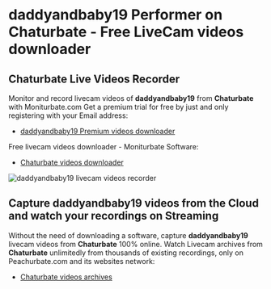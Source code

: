 # daddyandbaby19 Performer on Chaturbate - Free LiveCam videos downloader

## Chaturbate Live Videos Recorder

Monitor and record livecam videos of **daddyandbaby19** from **Chaturbate** with Moniturbate.com
Get a premium trial for free by just and only registering with your Email address:
* [daddyandbaby19 Premium videos downloader](https://moniturbate.com/request-demo-licence-key.html)

Free livecam videos downloader - Moniturbate Software:
* [Chaturbate videos downloader](https://moniturbate.com/moniturbate-download-software.html)

![daddyandbaby19 livecam videos recorder](https://peachurnet.com/templates/moniturbate-software.png)


## Capture daddyandbaby19 videos from the Cloud and watch your recordings on Streaming

Without the need of downloading a software, capture **daddyandbaby19** livecam videos from **Chaturbate** 100% online.
Watch Livecam archives from **Chaturbate** unlimitedly from thousands of existing recordings, only on Peachurbate.com and its websites network:
* [Chaturbate videos archives](https://peachurnet.com/)